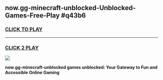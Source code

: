 
## now.gg-minecraft-unblocked-Unblocked-Games-Free-Play #q43b6
<h3>
<a href="https://us.freeplayer.one?title=now.gg-minecraft-unblocked&ref=9M">CLICK TO PLAY</a></h3>
<hr>

<h3>
<a href="https://us.freeplayer.one?title=now.gg-minecraft-unblocked&ref=9M">CLICK 2 PLAY</a>
  
</h3>

<a href="https://us.freeplayer.one?title=now.gg-minecraft-unblocked&ref=9M"><img src="https://clearcache.store/games.png"></a>


**now.gg-minecraft-unblocked games unblocked: Your Gateway to Fun and Accessible Online Gaming**
